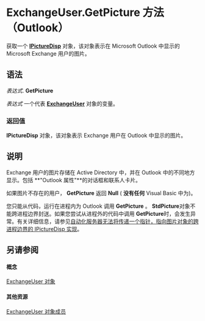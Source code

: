 
# ExchangeUser.GetPicture 方法 （Outlook）

获取一个  **[IPictureDisp](http://msdn.microsoft.com/zh-cn/library/ms680762%28VS.85%29.aspx)** 对象，该对象表示在 Microsoft Outlook 中显示的 Microsoft Exchange 用户的图片。


## 语法

 _表达式_. **GetPicture**

 _表达式_ 一个代表 **[ExchangeUser](6ec117d1-7fdb-aa36-b567-1242f8238df0.md)** 对象的变量。


### 返回值

 **IPictureDisp** 对象，该对象表示 Exchange 用户在 Outlook 中显示的图片。


## 说明

Exchange 用户的图片存储在 Active Directory 中，并在 Outlook 中的不同地方显示。包括 **"Outlook 属性"**的对话框和联系人卡片。

如果图片不存在的用户，  **GetPicture** 返回 **Null** ( **没有任何** Visual Basic 中为)。

您只能从代码，运行在进程内为 Outlook 调用 **GetPicture** 。 **StdPicture**对象不能跨进程边界封送。如果您尝试从进程外的代码中调用 **GetPicture**时，会发生异常。有关详细信息，请参见[自动化服务器无法将传递一个指针，指向图片对象的跨进程边界的 IPictureDisp 实现](http://support.microsoft.com/kb/150034)。


## 另请参阅


#### 概念


[ExchangeUser 对象](6ec117d1-7fdb-aa36-b567-1242f8238df0.md)
#### 其他资源


[ExchangeUser 对象成员](b9489e9d-0b8e-1c8d-d5df-8def4b1ee5e8.md)